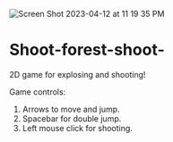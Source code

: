 ![Screen Shot 2023-04-12 at 11 19 35 PM](https://user-images.githubusercontent.com/46658528/231640496-05ebf6de-249c-4648-b8a7-4bbf463b3f0a.png)
# Shoot-forest-shoot-
2D game for explosing and shooting!

Game controls: 
1. Arrows to move and jump.
2. Spacebar for double jump.
3. Left mouse click for shooting.

